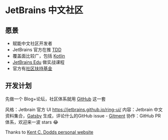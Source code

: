 # JetBrains 中文社区

## 愿景

- 赋能中文社区开发者
- JetBrains 官方在推 [TDD](https://www.google.com/search?q=JetBrains+TDD)
- 覆盖面比较广，包括 [Kotlin](https://kotlinlang.org/)
- [JetBrains Edu](https://www.jetbrains.com/zh-cn/education/) 做实战课程
- 官方有[社区扶持基金](https://www.jetbrains.com/community/support/)

## 开发计划

先做一个 Blog+论坛，社区体系就用 [GitHub](https://github.com/JetBrains-cn/jetbrains-cn.github.io/issues) 这一套

风格：Jetbrain 官方 UI https://jetbrains.github.io/ring-ui/
内容：Jetbrain 中文资料集合，[Gatsby](https://www.gatsbyjs.org/) 生成，评论什么的GitHub issue - [Gitment](https://github.com/imsun/gitment)
协作：GitHub PR 体系，欢迎来一波 stars 😂

Thanks to [Kent C. Dodds personal website](https://kentcdodds.com/)
